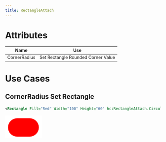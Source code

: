 ```yaml
---
title: RectangleAttach
---
```


# Attributes

| Name | Use |
|-|-|
| CornerRadius | Set Rectangle Rounded Corner Value |

# Use Cases

## CornerRadius Set Rectangle

```xml
<Rectangle Fill="Red" Width="100" Height="60" hc:RectangleAttach.Circular="True" />
```

![RectangleAttach.CornerRadius](https://raw.githubusercontent.com/HandyOrg/HandyOrgResource/master/HandyControl/Doc/attach/RectangleAttach.CornerRadius.png)
 
